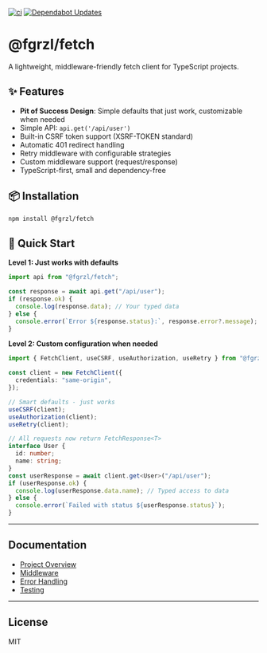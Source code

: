 [![ci](https://github.com/fgrzl/fetch/actions/workflows/ci.yml/badge.svg)](https://github.com/fgrzl/fetch/actions/workflows/ci.yml)
[![Dependabot Updates](https://github.com/fgrzl/fetch/actions/workflows/dependabot/dependabot-updates/badge.svg)](https://github.com/fgrzl/fetch/actions/workflows/dependabot/dependabot-updates)

# @fgrzl/fetch

A lightweight, middleware-friendly fetch client for TypeScript projects.

## ✨ Features

- **Pit of Success Design**: Simple defaults that just work, customizable when needed
- Simple API: `api.get('/api/user')`
- Built-in CSRF token support (XSRF-TOKEN standard)
- Automatic 401 redirect handling
- Retry middleware with configurable strategies
- Custom middleware support (request/response)
- TypeScript-first, small and dependency-free

## 📦 Installation

```bash
npm install @fgrzl/fetch
```

## 🚀 Quick Start

**Level 1: Just works with defaults**

```ts
import api from "@fgrzl/fetch";

const response = await api.get("/api/user");
if (response.ok) {
  console.log(response.data); // Your typed data
} else {
  console.error(`Error ${response.status}:`, response.error?.message);
}
```

**Level 2: Custom configuration when needed**

```ts
import { FetchClient, useCSRF, useAuthorization, useRetry } from "@fgrzl/fetch";

const client = new FetchClient({
  credentials: "same-origin",
});

// Smart defaults - just works
useCSRF(client);
useAuthorization(client);
useRetry(client);

// All requests now return FetchResponse<T>
interface User {
  id: number;
  name: string;
}
const userResponse = await client.get<User>("/api/user");
if (userResponse.ok) {
  console.log(userResponse.data.name); // Typed access to data
} else {
  console.error(`Failed with status ${userResponse.status}`);
}
```

---

## Documentation

- [Project Overview](docs/overview.md)
- [Middleware](docs/middleware.md)
- [Error Handling](docs/errors.md)
- [Testing](docs/testing.md)

---

## License

MIT

